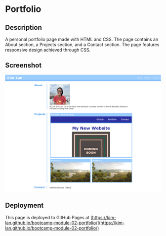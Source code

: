 # Portfolio

## Description

A personal portfolio page made with HTML and CSS. The page contains an About section, a Projects section, and a Contact section. The page features responsive design achieved through CSS.

## Screenshot

![Screenshot of the portfolio page](./assets/images/screenshot.png)

## Deployment

This page is deployed to GitHub Pages at [https://kim-lan.github.io/bootcamp-module-02-portfolio/](https://kim-lan.github.io/bootcamp-module-02-portfolio/)
